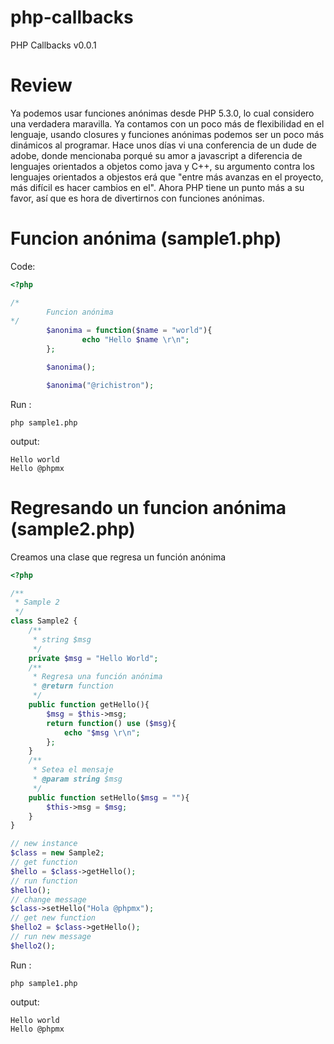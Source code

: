 php-callbacks
=============

PHP Callbacks v0.0.1


Review
======

Ya podemos usar funciones anónimas desde PHP 5.3.0, lo cual considero una verdadera maravilla. Ya contamos con un poco más de flexibilidad en el lenguaje, usando closures y funciones anónimas podemos ser un poco más dinámicos al programar. Hace unos días vi una conferencia de un dude de adobe, donde mencionaba porqué su amor a javascript a diferencia de lenguajes orientados a objetos como java y C++, su argumento contra los lenguajes orientados a objestos erá que "entre más avanzas en el proyecto, más difícil es hacer cambios en el". Ahora PHP tiene un punto más a su favor, así que es hora de divertirnos con funciones anónimas.

Funcion anónima (sample1.php)
=============================

Code: 


```php
<?php

/*
        Funcion anónima 
*/
        $anonima = function($name = "world"){
                echo "Hello $name \r\n";
        };

        $anonima();

        $anonima("@richistron");
```

Run :


```
php sample1.php
```

output:

```
Hello world
Hello @phpmx
```

Regresando un funcion anónima (sample2.php)
=============================

Creamos una clase que regresa un función anónima

```php
<?php

/**
 * Sample 2
 */
class Sample2 {
	/**
	 * string $msg
	 */
	private $msg = "Hello World";
	/**
	 * Regresa una función anónima
	 * @return function
	 */
	public function getHello(){
		$msg = $this->msg;
		return function() use ($msg){
			echo "$msg \r\n";
		};
	}
	/**
	 * Setea el mensaje
	 * @param string $msg
	 */
	public function setHello($msg = ""){
		$this->msg = $msg;
	}
}

// new instance
$class = new Sample2;
// get function
$hello = $class->getHello();
// run function
$hello();
// change message
$class->setHello("Hola @phpmx");
// get new function
$hello2 = $class->getHello();
// run new message
$hello2();
```

Run :


```
php sample1.php
```

output:

```
Hello world
Hello @phpmx
```